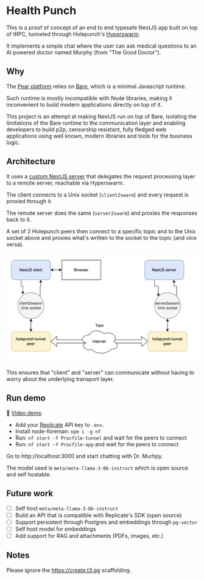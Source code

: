 # Health Punch

This is a proof of concept of an end to end typesafe NextJS app built on top of tRPC, tunneled through Holepunch's [Hyperswarm](https://docs.pears.com/building-blocks/hyperswarm).

It implements a simple chat where the user can ask medical questions to an AI powered doctor named Murphy (from "The Good Doctor").

## Why

The [Pear platform](https://docs.pears.com) relies on [Bare](https://github.com/holepunchto/bare), which is a minimal Javascript runtime.

Such runtime is mostly incompatible with Node libraries, making it inconvenient to build modern applications directly on top of it.

This project is an attempt at making NextJS run on top of Bare, isolating the limitations of the Bare runtime to the communication layer and enabling developers to build p2p, censorship resistant, fully fledged web applications using well known, modern libraries and tools for the business logic.

## Architecture

It uses a [custom NextJS server](https://nextjs.org/docs/pages/building-your-application/configuring/custom-server) that delegates the request processing layer to a remote server, reachable via Hyperswarm.

The client connects to a Unix socket (`client2swarm`) and every request is proxied through it.

The remote server does the same (`server2swarm`) and proxies the responses back to it.

A set of 2 Holepunch peers then connect to a specific topic and to the Unix socket above and proxies what's written to the socket to the topic (and vice versa).

![Architecture](./.readme/arch.png)

This ensures that "client" and "server" can communicate without having to worry about the underlying transport layer.

## Run demo

🎥 [Video demo](https://youtu.be/b-_N3v5Y748)

- Add your [Replicate](https://replicate.com) API key to `.env.`
- Install node-foreman: `npm i -g nf`
- Run: `nf start -f Procfile-tunnel` and wait for the peers to connect
- Run: `nf start -f Procfile-app` and wait for the peers to connect

Go to http://localhost:3000 and start chatting with Dr. Murhpy.

The model used is `meta/meta-llama-3-8b-instruct` which is open source and self hostable.

## Future work

- [ ] Self host `meta/meta-llama-3-8b-instruct`
- [ ] Build an API that is compatible with Replicate's SDK (open source)
- [ ] Support persistent through Postgres and embeddings through `pg-vector`
- [ ] Self host model for embeddings
- [ ] Add support for RAG and attachments (PDFs, images, etc.)

## Notes

Please ignore the https://create.t3.gg scaffolding.
